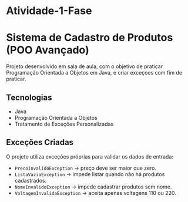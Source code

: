 # Atividade-1-Fase

# Sistema de Cadastro de Produtos (POO Avançado)

Projeto desenvolvido em sala de aula, com o objetivo de praticar Programação Orientada a Objetos em Java, e criar exceçoes com fim de praticar.  

## Tecnologias
- Java
- Programação Orientada a Objetos
- Tratamento de Exceções Personalizadas

## Exceções Criadas
O projeto utiliza exceções próprias para validar os dados de entrada:

- `PrecoInvalidoException` → preço deve ser maior que zero.
- `ListaVaziaException` → impede listar quando não há produtos cadastrados.
- `NomeInvalidoException` → impede cadastrar produtos sem nome.
- `VoltagemInvalidaException` → aceita apenas voltagens 110 ou 220.



